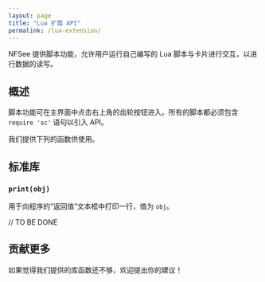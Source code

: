 ```yaml
---
layout: page
title: "Lua 扩展 API"
permalink: /lua-extension/
---
```


NFSee 提供脚本功能，允许用户运行自己编写的 Lua 脚本与卡片进行交互，以进行数据的读写。

## 概述

脚本功能可在主界面中点击右上角的齿轮按钮进入。所有的脚本都必须包含 `require 'sc'` 语句以引入 API。

我们提供下列的函数供使用。

## 标准库

### `print(obj)`

用于向程序的“返回值”文本框中打印一行，值为 `obj`。

// TO BE DONE

## 贡献更多

如果觉得我们提供的库函数还不够，欢迎提出你的建议！